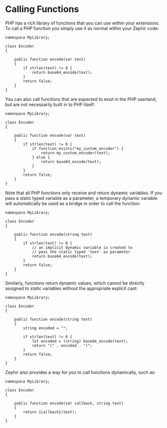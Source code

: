 # Calling Functions
PHP has a rich library of functions that you can use within your extensions. To call a PHP function you simply use it as normal within your Zephir code:

    namespace MyLibrary;
    
    class Encoder
    {
    
        public function encode(var text)
        {
            if strlen(text) != 0 {
                return base64_encode(text);
            }
            return false;
        }
    }

You can also call functions that are expected to exist in the PHP userland, but are not necessarily built in to PHP itself:

    namespace MyLibrary;
    
    class Encoder
    {
    
        public function encode(var text)
        {
            if strlen(text) != 0 {
                if function_exists("my_custom_encoder") {
                    return my_custom_encoder(text);
                } else {
                    return base64_encode(text);
                }
            }
            return false;
        }
    }

Note that all PHP functions only receive and return dynamic variables. If you pass a static typed variable as a parameter, a temporary dynamic variable will automatically be used as a bridge in order to call the function:

    namespace MyLibrary;
    
    class Encoder
    {
    
        public function encode(string text)
        {
            if strlen(text) != 0 {
                // an implicit dynamic variable is created to
                // pass the static typed 'text' as parameter
                return base64_encode(text);
            }
            return false;
        }
    }

Similarly, functions return dynamic values, which cannot be directly assigned to static variables without the appropriate explicit cast:

    namespace MyLibrary;
    
    class Encoder
    {
    
        public function encode(string text)
        {
            string encoded = "";
    
            if strlen(text) != 0 {
                let encoded = (string) base64_encode(text);
                return "(" . encoded . ")";
            }
            return false;
        }
    }

Zephir also provides a way for you to call functions dynamically, such as:

    namespace MyLibrary;
    
    class Encoder
    {
    
        public function encode(var callback, string text)
        {
            return {callback}(text);
        }
    }
